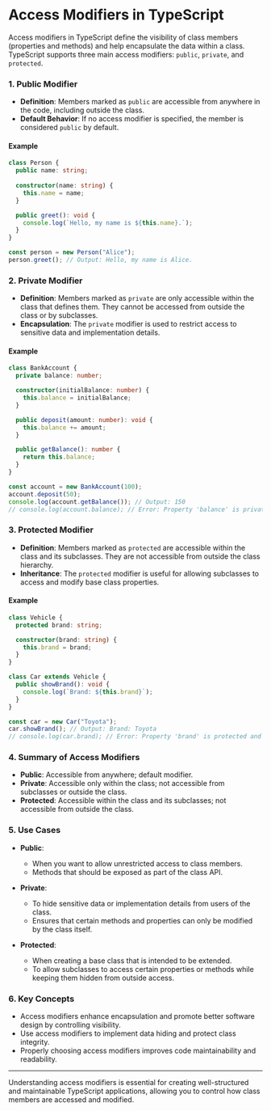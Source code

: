 # Access Modifiers in TypeScript

Access modifiers in TypeScript define the visibility of class members (properties and methods) and help encapsulate the data within a class. TypeScript supports three main access modifiers: `public`, `private`, and `protected`.

### 1. **Public Modifier**

- **Definition**: Members marked as `public` are accessible from anywhere in the code, including outside the class.
- **Default Behavior**: If no access modifier is specified, the member is considered `public` by default.

#### Example

```typescript
class Person {
  public name: string;
  
  constructor(name: string) {
    this.name = name;
  }

  public greet(): void {
    console.log(`Hello, my name is ${this.name}.`);
  }
}

const person = new Person("Alice");
person.greet(); // Output: Hello, my name is Alice.
```

### 2. **Private Modifier**

- **Definition**: Members marked as `private` are only accessible within the class that defines them. They cannot be accessed from outside the class or by subclasses.
- **Encapsulation**: The `private` modifier is used to restrict access to sensitive data and implementation details.

#### Example

```typescript
class BankAccount {
  private balance: number;

  constructor(initialBalance: number) {
    this.balance = initialBalance;
  }

  public deposit(amount: number): void {
    this.balance += amount;
  }

  public getBalance(): number {
    return this.balance;
  }
}

const account = new BankAccount(100);
account.deposit(50);
console.log(account.getBalance()); // Output: 150
// console.log(account.balance); // Error: Property 'balance' is private and only accessible within class 'BankAccount'.
```

### 3. **Protected Modifier**

- **Definition**: Members marked as `protected` are accessible within the class and its subclasses. They are not accessible from outside the class hierarchy.
- **Inheritance**: The `protected` modifier is useful for allowing subclasses to access and modify base class properties.

#### Example

```typescript
class Vehicle {
  protected brand: string;

  constructor(brand: string) {
    this.brand = brand;
  }
}

class Car extends Vehicle {
  public showBrand(): void {
    console.log(`Brand: ${this.brand}`);
  }
}

const car = new Car("Toyota");
car.showBrand(); // Output: Brand: Toyota
// console.log(car.brand); // Error: Property 'brand' is protected and only accessible within class 'Vehicle' and its subclasses.
```

### 4. **Summary of Access Modifiers**

- **Public**: Accessible from anywhere; default modifier.
- **Private**: Accessible only within the class; not accessible from subclasses or outside the class.
- **Protected**: Accessible within the class and its subclasses; not accessible from outside the class.

### 5. **Use Cases**

- **Public**:
  - When you want to allow unrestricted access to class members.
  - Methods that should be exposed as part of the class API.

- **Private**:
  - To hide sensitive data or implementation details from users of the class.
  - Ensures that certain methods and properties can only be modified by the class itself.

- **Protected**:
  - When creating a base class that is intended to be extended.
  - To allow subclasses to access certain properties or methods while keeping them hidden from outside access.

### 6. **Key Concepts**

- Access modifiers enhance encapsulation and promote better software design by controlling visibility.
- Use access modifiers to implement data hiding and protect class integrity.
- Properly choosing access modifiers improves code maintainability and readability.

---

Understanding access modifiers is essential for creating well-structured and maintainable TypeScript applications, allowing you to control how class members are accessed and modified.
